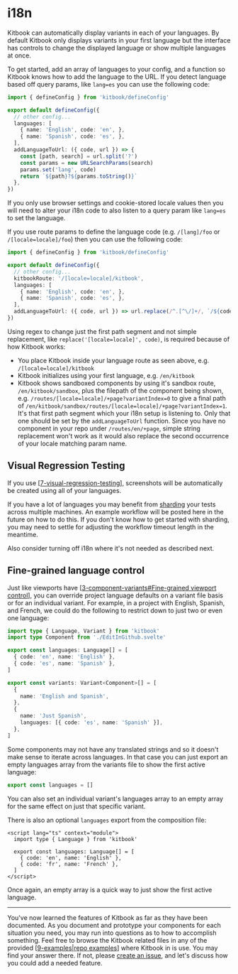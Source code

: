 # i18n

Kitbook can automatically display variants in each of your languages. By default Kitbook only displays variants in your first language but the interface has controls to change the displayed language or show multiple languages at once.


To get started, add an array of languages to your config, and a function so Kitbook knows how to add the language to the URL. If you detect language based off query params, like `lang=es` you can use the following code:

```ts title="vite.config.ts" {5-14}
import { defineConfig } from 'kitbook/defineConfig'

export default defineConfig({
  // other config...
  languages: [
    { name: 'English', code: 'en', },
    { name: 'Spanish', code: 'es', },
  ],
  addLanguageToUrl: ({ code, url }) => {
    const [path, search] = url.split('?')
    const params = new URLSearchParams(search)
    params.set('lang', code)
    return `${path}?${params.toString()}`
  },
})
```

If you only use browser settings and cookie-stored locale values then you will need to alter your i18n code to also listen to a query param like `lang=es` to set the language.

If you use route params to define the language code (e.g. `/[lang]/foo` or `/[locale=locale]/foo`) then you can use the following code:

```ts title="vite.config.ts" {5-10}
import { defineConfig } from 'kitbook/defineConfig'

export default defineConfig({
  // other config...
  kitbookRoute: '/[locale=locale]/kitbook',
  languages: [
    { name: 'English', code: 'en', },
    { name: 'Spanish', code: 'es', },
  ],
  addLanguageToUrl: ({ code, url }) => url.replace(/^.[^\/]+/, `/${code}`),
})
```

Using regex to change just the first path segment and not simple replacement, like `replace('[locale=locale]', code)`, is required because of how Kitbook works:
- You place Kitbook inside your language route as seen above, e.g. `/[locale=locale]/kitbook`
- Kitbook initializes using your first language, e.g. `/en/kitbook`
- Kitbook shows sandboxed components by using it's sandbox route, `/en/kitbook/sandbox`, plus the filepath of the component being shown, e.g. `/routes/[locale=locale]/+page?variantIndex=0` to give a final path of `/en/kitbook/sandbox/routes/[locale=locale]/+page?variantIndex=1`. It's that first path segment which your i18n setup is listening to. Only that one should be set by the `addLanguageToUrl` function. Since you have no component in your repo under `/routes/en/+page`, simple string replacement won't work as it would also replace the second occurrence of your locale matching param name.

## Visual Regression Testing

If you use [[7-visual-regression-testing]], screenshots will be automatically be created using all of your languages.

If you have a lot of languages you may benefit from [sharding](https://playwright.dev/docs/test-sharding) your tests across multiple machines. An example workflow will be posted here in the future on how to do this. If you don't know how to get started with sharding, you may need to settle for adjusting the workflow timeout length in the meantime.

Also consider turning off i18n where it's not needed as described next.

## Fine-grained language control

Just like viewports have [[3-component-variants#Fine-grained viewport control]], you can override project language defaults on a variant file basis or for an individual variant. For example, in a project with English, Spanish, and French, we could do the following to restrict down to just two or even one language:

```ts title="foo.variants.ts"
import type { Language, Variant } from 'kitbook'
import type Component from './EditInGithub.svelte'

export const languages: Language[] = [
  { code: 'en', name: 'English' },
  { code: 'es', name: 'Spanish' },
]

export const variants: Variant<Component>[] = [
  {
    name: 'English and Spanish',
  },
  {
    name: 'Just Spanish',
    languages: [{ code: 'es', name: 'Spanish' }],
  },
]
```

Some components may not have any translated strings and so it doesn't make sense to iterate across languages. In that case you can just export an empty languages array from the variants file to show the first active language:

```ts title="Foo.variants.ts"
export const languages = []
```

You can also set an individual variant's languages array to an empty array for the same effect on just that specific variant.

There is also an optional `languages` export from the composition file:

```svelte title="Foo.composition"
<script lang="ts" context="module">
  import type { Language } from 'kitbook'

  export const languages: Language[] = [
    { code: 'en', name: 'English' },
    { code: 'fr', name: 'French' },
  ]
</script>
``` 

Once again, an empty array is a quick way to just show the first active language.

---

You've now learned the features of Kitbook as far as they have been documented. As you document and prototype your components for each situation you need, you may run into questions as to how to accomplish something. Feel free to browse the Kitbook related files in any of the provided [[9-examples|repo examples]] where Kitbook in is use. You may find your answer there. If not, please [create an issue](https://github.com/jacob-8/kitbook/issues/new), and let's discuss how you could add a needed feature.


[//begin]: # "Autogenerated link references for markdown compatibility"
[7-visual-regression-testing]: 7-visual-regression-testing.md "Visual Regression Testing"
[3-component-variants#Fine-grained viewport control]: 3-component-variants.md "Component Variants"
[9-examples|repo examples]: 9-examples.md "Examples"
[//end]: # "Autogenerated link references"